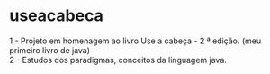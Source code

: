 # useacabeca

1 - Projeto em homenagem ao livro Use a cabeça - 2 ª edição. (meu primeiro livro de java)<br/>
2 - Estudos dos paradigmas, conceitos da linguagem java. 
